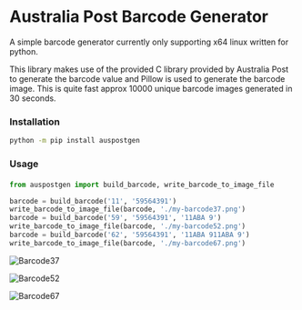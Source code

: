 # Australia Post Barcode Generator

A simple barcode generator currently only supporting x64 linux written for python.

This library makes use of the provided C library provided by Australia Post to generate the barcode value 
and Pillow is used to generate the barcode image. This is quite fast approx 10000 unique barcode images generated in 30 seconds.

### Installation
```bash
python -m pip install auspostgen
```

### Usage
#### 
```python
from auspostgen import build_barcode, write_barcode_to_image_file

barcode = build_barcode('11', '59564391')
write_barcode_to_image_file(barcode, './my-barcode37.png')
barcode = build_barcode('59', '59564391', '11ABA 9')
write_barcode_to_image_file(barcode, './my-barcode52.png')
barcode = build_barcode('62', '59564391', '11ABA 911ABA 9')
write_barcode_to_image_file(barcode, './my-barcode67.png')

```


![Barcode37](my-barcode37.png)

![Barcode52](my-barcode52.png)

![Barcode67](my-barcode67.png)